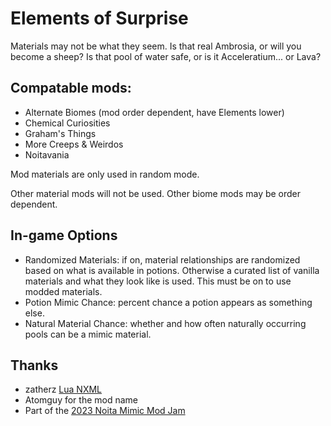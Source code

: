 # Elements of Surprise

Materials may not be what they seem. Is that real Ambrosia, or will you become a sheep? Is that pool of water safe, or is it Acceleratium... or Lava?

## Compatable mods:

- Alternate Biomes (mod order dependent, have Elements lower)
- Chemical Curiosities
- Graham's Things
- More Creeps & Weirdos
- Noitavania

Mod materials are only used in random mode.

Other material mods will not be used. Other biome mods may be order dependent.

## In-game Options

- Randomized Materials: if on, material relationships are randomized based on what is available in potions. Otherwise a curated list of vanilla materials and what they look like is used. This must be on to use modded materials.
- Potion Mimic Chance: percent chance a potion appears as something else.
- Natural Material Chance: whether and how often naturally occurring pools can be a mimic material.

## Thanks

- zatherz [Lua NXML](https://github.com/zatherz/luanxml)
- Atomguy for the mod name
- Part of the [2023 Noita Mimic Mod Jam](https://discord.com/channels/453998283174576133/1110628700086620260)
